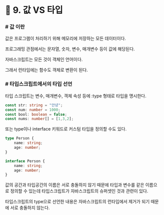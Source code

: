 # 🐯 9. 값 VS 타입

### # 값 이란

값은 프로그램이 처리하기 위해 메모리에 저장하는 모든 데이터이다.

프로그래밍 관점에서는 문자열, 숫자, 변수, 매개변수 등이 값에 해당된다.

자바스크립트는 모든 것이 객체인 언어이다.

그래서 런타임에는 함수도 객체로 변환이 된다.



### # 타입스크립트에서의 타입 선언

타입 스크립트는 변수, 매개변수, 객체 속성 등에 :type 형태로 타입을 명시한다.

```typescript
const str: string = "안녕";
const num: number = 1000;
const bool: boolean = false;
const nums: number[] = [1,3,2];
```



또는 type이나 interface 키워드로 커스텀 타입을 정의할 수도 있다.



```typescript
type Person {
    name: string;
    age: number;
}

interface Person {
    name: string;
    age: number;
}
```

값의 공간과 타입공간의 이름은 서로 충돌하지 않기 때문에 타입과 변수를 같은 이름으로 정의할 수 있는데 타입스크립트가 자바스크립트의 슈퍼셋인 것과 관련이 있다.

타입스크립트의 type으로 선언한 내용은 자바스크립트의 런타입에서 제거가 되기 때문에 서로 충돌하지 않는다.
